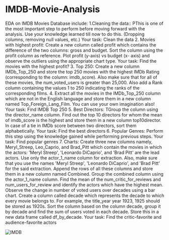 # IMDB-Movie-Analysis
EDA on IMDB Movies Database include: 
1.Cleaning the data:: PThis is one of the most important step to perform before moving forward with the analysis. Use your knowledge learned till now to do this. (Dropping columns, removing null values, etc.) Your task: Clean the data
2. Movies with highest profit: Create a new column called profit which contains the difference of the two columns: gross and budget. Sort the column using the profit column as reference. Plot profit (y-axis) vs budget (x- axis) and observe the outliers using the appropriate chart type. Your task: Find the movies with the highest profit?
3. Top 250: Create a new column IMDb_Top_250 and store the top 250 movies with the highest IMDb Rating (corresponding to the column: imdb_score). Also make sure that for all of these movies, the num_voted_users is greater than 25,000. Also add a Rank column containing the values 1 to 250 indicating the ranks of the corresponding films.
4. Extract all the movies in the IMDb_Top_250 column which are not in the English language and store them in a new column named Top_Foreign_Lang_Film. You can use your own imagination also! Your task: Find IMDB Top 250
5. Best Directors: TGroup the column using the director_name column. Find out the top 10 directors for whom the mean of imdb_score is the highest and store them in a new column top10director. In case of a tie in IMDb score between two directors, sort them alphabetically. Your task: Find the best directors
6. Popular Genres: Perform this step using the knowledge gained while performing previous steps. Your task: Find popular genres
7. Charts: Create three new columns namely, Meryl_Streep, Leo_Caprio, and Brad_Pitt which contain the movies in which the actors: 'Meryl Streep', 'Leonardo DiCaprio', and 'Brad Pitt' are the lead actors. Use only the actor_1_name column for extraction. Also, make sure that you use the names 'Meryl Streep', 'Leonardo DiCaprio', and 'Brad Pitt' for the said extraction. Append the rows of all these columns and store them in a new column named Combined. Group the combined column using the actor_1_name column. Find the mean of the num_critic_for_reviews and num_users_for_review and identify the actors which have the highest mean. Observe the change in number of voted users over decades using a bar chart. Create a column called decade which represents the decade to which every movie belongs to. For example, the title_year year 1923, 1925 should be stored as 1920s. Sort the column based on the column decade, group it by decade and find the sum of users voted in each decade. Store this in a new data frame called df_by_decade. Your task: Find the critic-favorite and audience-favorite actors


![IMDB](https://user-images.githubusercontent.com/57684274/230556512-919cefff-8f38-4713-8b3c-2812e0d13a97.png)

